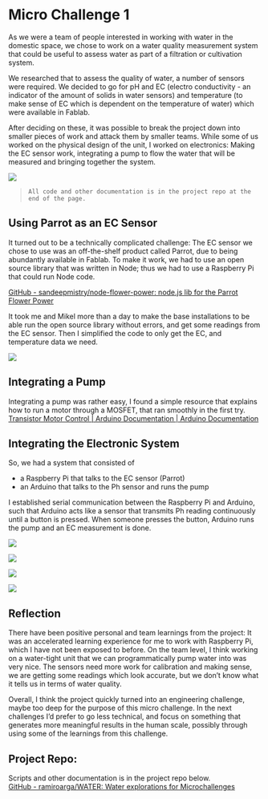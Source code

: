 # Micro Challenge 1
As we were a team of people interested in working with water in the domestic space, we chose to work on a water quality measurement system that could be useful to assess water as part of a filtration or cultivation system.

We researched that to assess the quality of water, a number of sensors were required. We decided to go for pH and EC (electro conductivity -  an indicator of the amount of solids in water sensors) and temperature (to make sense of EC which is dependent on the temperature of water) which were available in Fablab. 

After deciding on these, it was possible to break the project down into smaller pieces of work and attack them by smaller teams. While some of us worked on the physical design of the unit, I worked on electronics:  Making the EC sensor work, integrating a pump to flow the water that will be measured and bringing together the system.

![](https://i.imgur.com/i4chBPB.jpg)

> `All code and other documentation is in the project repo at the end of the page.`

## Using Parrot as an EC Sensor

It turned out to be a technically complicated challenge: The EC sensor we chose to use was an off-the-shelf product called Parrot, due to being abundantly available in Fablab. To make it work, we had to use an open source library that was written in Node; thus we had to use a Raspberry Pi that could run Node code. 

[GitHub - sandeepmistry/node-flower-power: node.js lib for the Parrot Flower Power](https://github.com/sandeepmistry/node-flower-power)

It took me and Mikel  more than a day to make the base installations to be able run the open source library without errors, and get some readings from the EC sensor. Then I simplified the code to only get the EC, and temperature data we need. 

![](https://i.imgur.com/RTjPqXM.jpg)


## Integrating a Pump
Integrating a pump was rather easy, I found a simple resource that explains how to run a motor through a MOSFET, that ran smoothly in the first try.
[Transistor Motor Control | Arduino Documentation | Arduino Documentation](https://docs.arduino.cc/learn/electronics/transistor-motor-control)

## Integrating the Electronic System
So, we had a system that consisted of
- a Raspberry Pi that talks to the EC sensor (Parrot)
- an Arduino that talks to the Ph sensor and runs the pump

I established serial communication between the Raspberry Pi and Arduino, such that Arduino acts like a sensor that transmits Ph reading continuously until a button is pressed.
 When someone presses the button, Arduino runs the pump and an EC measurement is done.
 
![](https://i.imgur.com/fpaTgVu.jpg)

![](https://i.imgur.com/x4kSVkv.png)

![](https://i.imgur.com/tK2qoZD.jpg)

![](https://i.imgur.com/tgWHuVJ.png)


## Reflection
There have been positive personal and team learnings from the project:
It was an accelerated learning experience for me to work with Raspberry Pi, which I have not been exposed to before. On the team level, I think working on a water-tight unit that we can programmatically pump water into was very nice. The sensors need more work for calibration and making sense, we are getting some readings which look accurate, but we don’t know what it tells us in terms of water quality.

Overall, I think the project quickly turned into an engineering challenge, maybe too deep for the purpose of this micro challenge. In the next challenges I’d prefer to go less technical, and focus on something that generates more meaningful results in the human scale, possibly through using some of the learnings from this challenge.

## Project Repo:

Scripts and other documentation is in the project repo below.
<br>
[GitHub - ramiroarga/WATER: Water explorations for Microchallenges](https://github.com/ramiroarga/WATER)